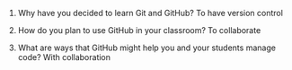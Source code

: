 1. Why have you decided to learn Git and GitHub?
To have version control

2. How do you plan to use GitHub in your classroom?
To collaborate

3. What are ways that GitHub might help you and your students manage code?
With collaboration
